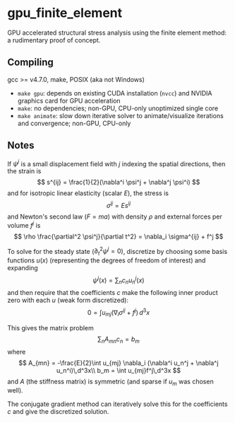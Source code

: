 # gpu_finite_element
GPU accelerated structural stress analysis using the finite element method: a
rudimentary proof of concept.

## Compiling
gcc >= v4.7.0, make, POSIX (aka not Windows)
- `make gpu`: depends on existing CUDA installation (`nvcc`) and NVIDIA graphics card for
GPU acceleration
- `make`: no dependencies; non-GPU, CPU-only unoptimized single core
- `make animate`: slow down iterative solver to animate/visualize iterations and convergence; non-GPU, CPU-only

## Notes
If $\psi^j$ is a small displacement field with $j$ indexing the spatial directions, then the strain is
$$
s^{ij} = \frac{1}{2}(\nabla^i \psi^j + \nabla^j \psi^i)
$$
and for isotropic linear elasticity (scalar $E$), the stress is
$$
\sigma^{ij} = E s^{ij}
$$
and Newton's second law $(F = ma)$ with density $\rho$ and external forces per volume $f^j$ is
$$
\rho \frac{\partial^2 \psi^j}{\partial t^2} = \nabla_i \sigma^{ij} + f^j
$$

To solve for the steady state ($\partial_t^2 \psi^j = 0$), discretize by choosing some
basis functions $u(x)$ (representing the degrees of freedom of interest) and expanding
$$
\psi^j(x) = \sum_n c_n u_n^j(x)
$$
and then require that the coefficients $c$ make the following inner product zero with each $u$ (weak form discretized):
$$
0 = \int u_{mj} (\nabla_i \sigma^{ij} + f^j)\,d^3x
$$

This gives the matrix problem
$$
\sum_{n} A_{mn} c_n = b_m
$$
where
$$
A_{mn} = -\frac{E}{2}\int u_{mj} \nabla_i (\nabla^i u_n^j + \nabla^j u_n^i)\,d^3x\\
b_m = \int u_{mj}f^j\,d^3x
$$
and $A$ (the stiffness matrix) is symmetric (and sparse if $u_m$ was chosen well).

The conjugate gradient method can iteratively solve this for the coefficients
$c$ and give the discretized solution.
